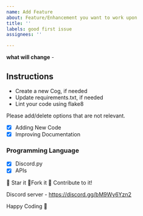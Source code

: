```yaml
---
name: Add Feature
about: Feature/Enhancement you want to work upon
title: ''
labels: good first issue
assignees: ''

---
```


**what will change** -

## Instructions

- Create a new Cog, if needed
- Update requirements.txt, if needed
- Lint your code using flake8

Please add/delete options that are not relevant.

- [x] Adding New Code
- [x] Improving Documentation

### Programming Language

- [x] Discord.py
- [x] APIs

:star2: Star it :fork_and_knife:Fork it :handshake: Contribute to it!

Discord server  - https://discord.gg/bM9Wy6Yzn2

Happy Coding :purple_heart:
